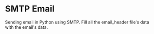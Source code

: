 # SMTP Email
Sending email in Python using SMTP. Fill all the email_header file's data with the email's data.
